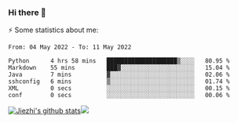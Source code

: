 ### Hi there 👋

⚡ Some statistics about me:


<!--START_SECTION:waka-->

```text
From: 04 May 2022 - To: 11 May 2022

Python      4 hrs 58 mins   ████████████████████▒░░░░   80.95 %
Markdown    55 mins         ███▓░░░░░░░░░░░░░░░░░░░░░   15.04 %
Java        7 mins          ▓░░░░░░░░░░░░░░░░░░░░░░░░   02.06 %
sshconfig   6 mins          ▒░░░░░░░░░░░░░░░░░░░░░░░░   01.74 %
XML         0 secs          ░░░░░░░░░░░░░░░░░░░░░░░░░   00.15 %
conf        0 secs          ░░░░░░░░░░░░░░░░░░░░░░░░░   00.06 %
```

<!--END_SECTION:waka-->





[![Jiezhi's github stats](https://github-readme-stats.vercel.app/api?username=Jiezhi&show_icons=true)](https://github.com/Jiezhi/github-readme-stats)[![](https://stats.justsong.cn/api/leetcode/?username=Jiezhi)](https://leetcode.com/Jiezhi/) 
<!--
[![Top Langs](https://github-readme-stats.vercel.app/api/top-langs/?username=Jiezhi&hide=javascript,html)](https://github.com/Jiezhi/github-readme-stats)

**Jiezhi/Jiezhi** is a ✨ _special_ ✨ repository because its `README.md` (this file) appears on your GitHub profile.

Here are some ideas to get you started:

- 🔭 I’m currently working on ...
- 🌱 I’m currently learning ...
- 👯 I’m looking to collaborate on ...
- 🤔 I’m looking for help with ...
- 💬 Ask me about ...
- 📫 How to reach me: ...
- 😄 Pronouns: ...
- ⚡ Fun fact: ...
-->

